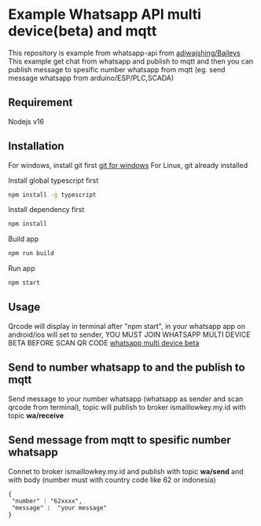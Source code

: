 # Example Whatsapp API multi device(beta) and mqtt

This repository is example from whatsapp-api from [adiwajshing/Baileys](https://github.com/adiwajshing/Baileys/tree/multi-device)
This example get chat from whatsapp and publish to mqtt and then you can publish message to spesific number whatsapp from mqtt (eg. send message whatsapp from arduino/ESP/PLC,SCADA)

## Requirement
Nodejs v16 

## Installation
For windows, install git first [git for windows](https://gitforwindows.org/)
For Linux, git already installed

Install global typescript first
```bash
npm install -g typescript
```

Install dependency first
```bash
npm install
```

Build app
```bash
npm run build
```

Run app
```bash
npm start
```

## Usage
Qrcode will display in terminal after "npm start", in your whatsapp app on android/ios will set to sender, YOU MUST JOIN WHATSAPP MULTI DEVICE BETA BEFORE SCAN QR CODE [whatsapp multi device beta](https://faq.whatsapp.com/web/download-and-installation/how-to-join-or-leave-the-multi-device-beta/?lang=en)

## Send to number whatsapp to and the publish to mqtt 
Send message to your number whatsapp (whatsapp as sender and scan qrcode from terminal), topic will publish to broker ismaillowkey.my.id with topic **wa/receive**

## Send message from mqtt to spesific number whatsapp
Connet to broker ismaillowkey.my.id and publish with topic **wa/send** and with body (number must with country code like 62 or indonesia)
```
{
 "number" : "62xxxx",
 "message" :  "your message"
}
```
